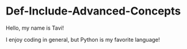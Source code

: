 # Def-Include-Advanced-Concepts

Hello, my name is Tavi!

I enjoy coding in general, but Python is my favorite language!
